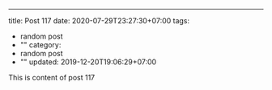 ---
title: Post 117
date: 2020-07-29T23:27:30+07:00
tags:
  - random post
  - ""
category:
  - random post
  - ""
updated: 2019-12-20T19:06:29+07:00

This is content of post 117